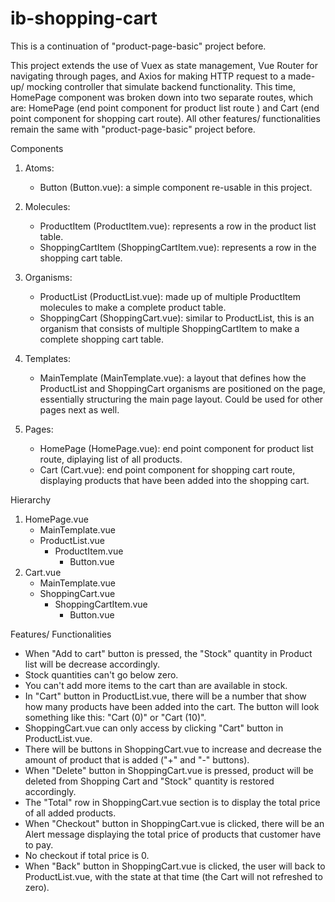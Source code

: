 # ib-shopping-cart

This is a continuation of "product-page-basic" project before.

This project extends the use of Vuex as state management, Vue Router for navigating through pages, and Axios for making HTTP request to a made-up/ mocking controller that simulate backend functionality. This time, HomePage component was broken down into two separate routes, which are: HomePage (end point component for product list route ) and Cart (end point component for shopping cart route). All other features/ functionalities remain the same with "product-page-basic" project before.

Components

1. Atoms:

    * Button (Button.vue): a simple component re-usable in this project.

2. Molecules:

    * ProductItem (ProductItem.vue): represents a row in the product list table.
    * ShoppingCartItem (ShoppingCartItem.vue): represents a row in the shopping cart table.

3. Organisms:

    * ProductList (ProductList.vue): made up of multiple ProductItem molecules to make a complete product table.
    * ShoppingCart (ShoppingCart.vue): similar to ProductList, this is an organism that consists of multiple ShoppingCartItem to make a complete shopping cart table.

4. Templates:

    * MainTemplate (MainTemplate.vue): a layout that defines how the ProductList and ShoppingCart organisms are positioned on the page, essentially structuring the main page layout. Could be used for other pages next as well.

5. Pages:

    * HomePage (HomePage.vue): end point component for product list route, diplaying list of all products.
    * Cart (Cart.vue): end point component for shopping cart route, displaying products that have been added into the shopping cart.

Hierarchy

1. HomePage.vue 
    * MainTemplate.vue 
    * ProductList.vue 
        - ProductItem.vue 
            - Button.vue 
2. Cart.vue
    * MainTemplate.vue 
    * ShoppingCart.vue 
        * ShoppingCartItem.vue 
            * Button.vue

Features/ Functionalities

- When "Add to cart" button is pressed, the "Stock" quantity in Product list will be decrease accordingly. 
- Stock quantities can't go below zero.
- You can't add more items to the cart than are available in stock.
- In "Cart" button in ProductList.vue, there will be a number that show how many products have been added into the cart. The button will look something like this: "Cart (0)" or "Cart (10)".
- ShoppingCart.vue can only access by clicking "Cart" button in ProductList.vue.
- There will be buttons in ShoppingCart.vue to increase and decrease the amount of product that is added ("+" and "-" buttons). 
- When "Delete" button in ShoppingCart.vue is pressed, product will be deleted from Shopping Cart and "Stock" quantity is restored accordingly.
- The "Total" row in ShoppingCart.vue section is to display the total price of all added products.
- When "Checkout" button in ShoppingCart.vue is clicked, there will be an Alert message displaying the total price of products that customer have to pay.
- No checkout if total price is 0.
- When "Back" button in ShoppingCart.vue is clicked, the user will back to ProductList.vue, with the state at that time (the Cart will not refreshed to zero).
